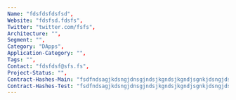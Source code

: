 ```yaml
--- 
Name: "fdsfdsfdsfsd", 
Website: "fdsfsd.fdsfs", 
Twitter: "twitter.com/fsfs", 
Architecture: "",
Segment: "",
Category: "DApps",
Application-Category: "",
Tags: "",
Contact: "fdsfdsf@sfs.fs",
Project-Status: "",
Contract-Hashes-Main: "fsdfndsagjkdsngjdnsgjndsjkgndsjkgndjsgnkjdsngjdsngjdsngjdsnjnjnj",
Contract-Hashes-Test: "fsdfndsagjkdsngjdnsgjndsjkgndsjkgndjsgnkjdsngjdsngjdsngjdsnjnjnj",
--- 
```

<!--lang:en--> 

<!--lang:es--] 

<!--lang:de--] 

<!--lang:fr--] 

<!--lang:pl--] 

<!--lang:uk--] 

[!--lang:*--> 